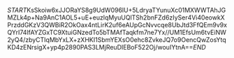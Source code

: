 $START$KsSkoiw6xJJORaYS8g9UdW096lU+5LdryaTYunuXc01MXWWTAhJGMZLk4p+Na9AnC1AOL5+uE+euzlqMyuUQlTSh2bnFZd6zIySer4Vi40eowkXPrzddGKzV3QWBiR2OkOax4ntLirK2uf6eAUpGcNvvcqe8UbJtd3FfQEm9v9xQYrI74lfAYZGxTC9XtuiGNzedTo5bTMAfTaqkfm7ne7Yx//UM1EfsUm6tvEiNW2yQ4/zbyCTIqMbYxLX+zXHKI1SbmYEXsO0ehc8ZvkeJQ7o9OencQwZosYtqKD4zENrsigX+yp4p2890PAS3LMjReuDIEBoF522Oj/wouIYtnA==$END$
